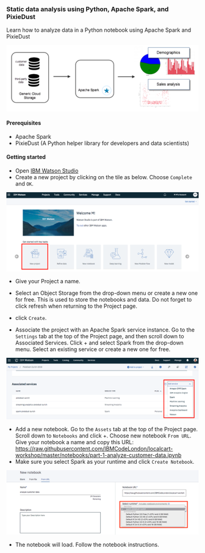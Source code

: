 ### Static data analysis using Python, Apache Spark, and PixieDust

Learn how to analyze data in a Python notebook using Apache Spark and PixieDust

![part_1](images/part_1.png)

#### Prerequisites
 * Apache Spark
 * PixieDust (A Python helper library for developers and data scientists)
 
#### Getting started
 * Open [IBM Watson Studio](https://www.ibm.com/cloud/watson-studio)
 * Create a new project by clicking on the tile as below. Choose `Complete` and `OK`. 
 
 ![](images/new_project.png)
 
 * Give your Project a name.
 * Select an Object Storage from the drop-down menu or create a new one for free. This is used to store the notebooks and data. Do not forget to click refresh when returning to the Project page.
 * click `Create`.  
 
 * Associate the project with an Apache Spark service instance. Go to the `Settings` tab at the top of the Project page, and then scroll down to Associated Services. Click + and select Spark from the drop-down menu. Select an existing service or create a new one for free.
 
![spark](images/add_spark.png)

 * Add a new notebook. Go to the `Assets` tab at the top of the Project page. Scroll down to `Notebooks` and click +. Choose new notebook `From URL`. Give your notebook a name and copy this URL: https://raw.githubusercontent.com/IBMCodeLondon/localcart-workshop/master/notebooks/part-1-analyze-customer-data.ipynb
 * Make sure you select Spark as your runtime and click `Create Notebook`.
 
 ![notebook](images/new_notebook.png)
 
 * The notebook will load. Follow the notebook instructions.
